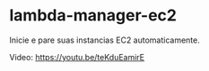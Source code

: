 # lambda-manager-ec2 
Inicie e pare suas instancias EC2 automaticamente.

Video: https://youtu.be/teKduEamirE
